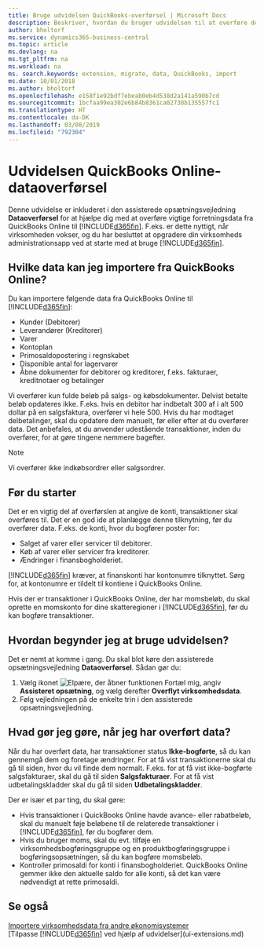 ```yaml
---
title: Bruge udvidelsen QuickBooks-overførsel | Microsoft Docs
description: Beskriver, hvordan du bruger udvidelsen til at overføre debitorer, kreditorer, varer og konti fra QuickBooks Online til Business Central.
author: bholtorf
ms.service: dynamics365-business-central
ms.topic: article
ms.devlang: na
ms.tgt_pltfrm: na
ms.workload: na
ms. search.keywords: extension, migrate, data, QuickBooks, import
ms.date: 10/01/2018
ms.author: bholtorf
ms.openlocfilehash: e158f1e92bdf7ebeab0eb4d538d2a141a590b7cd
ms.sourcegitcommit: 1bcfaa99ea302e6b84b8361ca02730b135557fc1
ms.translationtype: HT
ms.contentlocale: da-DK
ms.lasthandoff: 03/08/2019
ms.locfileid: "792304"
---
```

# <a name="the-quickbooks-online-data-migration-extension"></a>Udvidelsen QuickBooks Online-dataoverførsel
Denne udvidelse er inkluderet i den assisterede opsætningsvejledning **Dataoverførsel** for at hjælpe dig med at overføre vigtige forretningsdata fra QuickBooks Online til [!INCLUDE[d365fin](includes/d365fin_md.md)]. F.eks. er dette nyttigt, når virksomheden vokser, og du har besluttet at opgradere din virksomheds administrationsapp ved at starte med at bruge [!INCLUDE[d365fin](includes/d365fin_md.md)].

## <a name="what-data-can-i-import-from-quickbooks-online"></a>Hvilke data kan jeg importere fra QuickBooks Online?
Du kan importere følgende data fra QuickBooks Online til [!INCLUDE[d365fin](includes/d365fin_md.md)]:  

* Kunder (Debitorer)
* Leverandører (Kreditorer)
* Varer
* Kontoplan
* Primosaldopostering i regnskabet
* Disponible antal for lagervarer
* Åbne dokumenter for debitorer og kreditorer, f.eks. fakturaer, kreditnotaer og betalinger

Vi overfører kun fulde beløb på salgs- og købsdokumenter. Delvist betalte beløb opdateres ikke. F.eks. hvis en debitor har indbetalt 300 af i alt 500 dollar på en salgsfaktura, overfører vi hele 500. Hvis du har modtaget delbetalinger, skal du opdatere dem manuelt, før eller efter at du overfører data. Det anbefales, at du anvender udestående transaktioner, inden du overfører, for at gøre tingene nemmere bagefter.

> [!NOTE]  
>   Vi overfører ikke indkøbsordrer eller salgsordrer.

## <a name="before-you-start"></a>Før du starter
Det er en vigtig del af overførslen at angive de konti, transaktioner skal overføres til. Det er en god ide at planlægge denne tilknytning, før du overfører data. F.eks. de konti, hvor du bogfører poster for:  

* Salget af varer eller servicer til debitorer.
* Køb af varer eller servicer fra kreditorer.  
* Ændringer i finansbogholderiet.  

[!INCLUDE[d365fin](includes/d365fin_md.md)] kræver, at finanskonti har kontonumre tilknyttet. Sørg for, at kontonumre er tildelt til kontiene i QuickBooks Online.

Hvis der er transaktioner i QuickBooks Online, der har momsbeløb, du skal oprette en momskonto for dine skatteregioner i [!INCLUDE[d365fin](includes/d365fin_md.md)], før du kan bogføre transaktioner.

## <a name="how-do-i-start-using-the-extension"></a>Hvordan begynder jeg at bruge udvidelsen?
Det er nemt at komme i gang. Du skal blot køre den assisterede opsætningsvejledning **Dataoverførsel**. Sådan gør du:

1. Vælg ikonet ![Elpære, der åbner funktionen Fortæl mig](media/ui-search/search_small.png "Fortæl mig, hvad du vil foretage dig"), angiv **Assisteret opsætning**, og vælg derefter **Overflyt virksomhedsdata**.
2. Følg vejledningen på de enkelte trin i den assisterede opsætningsvejledning.

## <a name="what-do-i-do-after-i-migrate-data"></a>Hvad gør jeg gøre, når jeg har overført data?
Når du har overført data, har transaktioner status **Ikke-bogførte**, så du kan gennemgå dem og foretage ændringer. For at få vist transaktionerne skal du gå til siden, hvor du vil finde dem normalt. F.eks. for at få vist ikke-bogførte salgsfakturaer, skal du gå til siden **Salgsfakturaer**. For at få vist udbetalingskladder skal du gå til siden **Udbetalingskladder**.   

Der er især et par ting, du skal gøre:

* Hvis transaktioner i QuickBooks Online havde avance- eller rabatbeløb, skal du manuelt føje beløbene til de relaterede transaktioner i [!INCLUDE[d365fin](includes/d365fin_md.md)], før du bogfører dem.
* Hvis du bruger moms, skal du evt. tilføje en virksomhedsbogføringsgruppe og en produktbogføringsgruppe i bogføringsopsætningen, så du kan bogføre momsbeløb.
* Kontroller primosaldi for konti i finansbogholderiet. QuickBooks Online gemmer ikke den aktuelle saldo for alle konti, så det kan være nødvendigt at rette primosaldi.

## <a name="see-also"></a>Se også
[Importere virksomhedsdata fra andre økonomisystemer](across-import-data-configuration-packages.md)  
[Tilpasse [!INCLUDE[d365fin](includes/d365fin_md.md)] ved hjælp af udvidelser](ui-extensions.md)  
